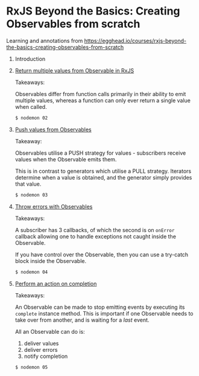 # RxJS Beyond the Basics: Creating Observables from scratch

Learning and annotations from https://egghead.io/courses/rxjs-beyond-the-basics-creating-observables-from-scratch

1. Introduction

2. [Return multiple values from Observable in RxJS](./02/index.js)

    Takeaways:

    Observables differ from function calls primarily in their ability to emit
    multiple values, whereas a function can only ever return a single value when
    called.

    ```bash
    $ nodemon 02
    ```
3. [Push values from Observables](./03/index.js)

    Takeaway:

    Observables utilise a PUSH strategy for values - subscribers receive values
    when the Observable emits them.

    This is in contrast to generators which utilise a PULL strategy. Iterators
    determine when a value is obtained, and the generator simply provides that
    value.

    ```bash
    $ nodemon 03
    ```
4. [Throw errors with Observables](./04/index.js)

    Takeaways:

    A subscriber has 3 callbacks, of which the second is on `onError` callback
    allowing one to handle exceptions not caught inside the Observable.

    If you have control over the Observable, then you can use a try-catch block
    inside the Observable.

    ```bash
    $ nodemon 04
    ```
5. [Perform an action on completion](./05/index.js)

    Takeaways:

    An Observable can be made to stop emitting events by executing its
    `complete` instance method. This is important if one Observable needs to
    take over from another, and is waiting for a _last_ event.

    All an Observable can do is:

    1. deliver values
    2. deliver errors
    3. notify completion

    ```bash
    $ nodemon 05
    ```

